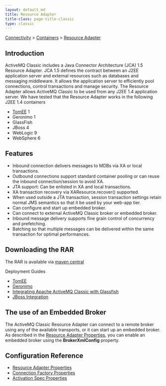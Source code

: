 ```yaml
---
layout: default_md
title: Resource Adapter 
title-class: page-title-classic
type: classic
---
```


[Connectivity](connectivity) > [Containers](containers) > [Resource Adapter](resource-adapter)


Introduction
------------

ActiveMQ Classic includes a Java Connector Architecture (JCA) 1.5 Resource Adapter. JCA 1.5 defines the contract between an J2EE application server and external resources such as databases and messaging middleware. It allows the application server to efficiently pool connections, control transactions and manage security. The Resource Adapter allows ActiveMQ Classic to be used from any J2EE 1.4 application server. We have tested that the Resource Adapter works in the following J2EE 1.4 containers

*   [TomEE](http://tomee.apache.org/tomcat-jms) 1
*   Geronimo 1
*   GlassFish
*   JBoss 4
*   WebLogic 9
*   WebSphere 6

Features
--------

*   Inbound connection delivers messages to MDBs via XA or local transactions.
*   Outbound connections support standard container pooling or can reuse the inbound connection/session to avoid XA.
*   JTA support: Can be enlisted in XA and local transactions.
*   XA transaction recovery via XAResource.recover() supported.
*   When used outside a JTA transaction, session transaction settings retain normal JMS semantics so that it be used by your web-app tier.
*   Can configure and start up embedded broker.
*   Can connect to external ActiveMQ Classic broker or embedded broker.
*   Inbound message delivery supports fine grain control of concurrency and prefetching.
*   Batching so that multiple messages can be delivered within the same transaction for optimal performances.

Downloading the RAR
-------------------

The RAR is available via [maven central](http://search.maven.org/#search%7Cga%7C1%7Ca%3A%22activemq-rar%22)

Deployment Guides

*   [TomEE](tomee)
*   [Geronimo](geronimo)
*   [Integrating Apache ActiveMQ Classic with Glassfish](integrating-apache-activemq-classic-with-glassfish)
*   [JBoss Integration](jboss-integration)

The use of an Embedded Broker
-----------------------------

The ActiveMQ Classic Resource Adapter can connect to a remote broker using any of the available transports, or it can start up an embedded broker. As described in the [Resource Adapter Properties](resource-adapter-properties), you can enable an embedded broker using the **BrokerXmlConfig** property.

Configuration Reference
-----------------------

*   [Resource Adapter Properties](resource-adapter-properties)
*   [Connection Factory Properties](connection-factory-properties)
*   [Activation Spec Properties](activation-spec-properties)

